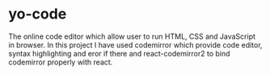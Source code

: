 # yo-code
The online code editor which allow user to run HTML, CSS and JavaScript in browser.
In this project I have used codemirror which provide code editor, syntax highlighting and eror if there and react-codemirror2 to bind codemirror properly with react.
